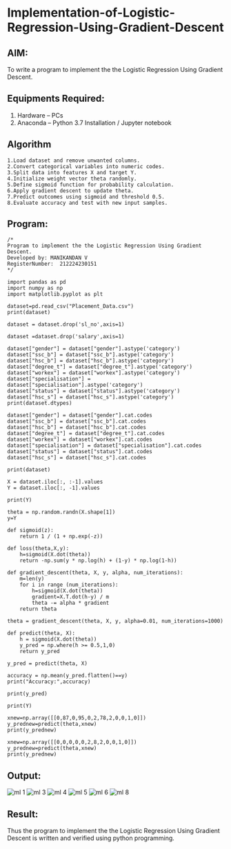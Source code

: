 # Implementation-of-Logistic-Regression-Using-Gradient-Descent

## AIM:
To write a program to implement the the Logistic Regression Using Gradient Descent.

## Equipments Required:
1. Hardware – PCs
2. Anaconda – Python 3.7 Installation / Jupyter notebook

## Algorithm
```
1.Load dataset and remove unwanted columns.
2.Convert categorical variables into numeric codes.
3.Split data into features X and target Y.
4.Initialize weight vector theta randomly.
5.Define sigmoid function for probability calculation.
6.Apply gradient descent to update theta.
7.Predict outcomes using sigmoid and threshold 0.5.
8.Evaluate accuracy and test with new input samples.
```
## Program:
```
/*
Program to implement the the Logistic Regression Using Gradient Descent.
Developed by: MANIKANDAN V
RegisterNumber:  212224230151
*/

import pandas as pd
import numpy as np
import matplotlib.pyplot as plt

dataset=pd.read_csv("Placement_Data.csv")
print(dataset)

dataset = dataset.drop('sl_no',axis=1)

dataset =dataset.drop('salary',axis=1)

dataset["gender"] = dataset["gender"].astype('category')
dataset["ssc_b"] = dataset["ssc_b"].astype('category')
dataset["hsc_b"] = dataset["hsc_b"].astype('category')
dataset["degree_t"] = dataset["degree_t"].astype('category')
dataset["workex"] = dataset["workex"].astype('category')
dataset["specialisation"] = dataset["specialisation"].astype('category')
dataset["status"] = dataset["status"].astype('category')
dataset["hsc_s"] = dataset["hsc_s"].astype('category')
print(dataset.dtypes)

dataset["gender"] = dataset["gender"].cat.codes
dataset["ssc_b"] = dataset["ssc_b"].cat.codes
dataset["hsc_b"] = dataset["hsc_b"].cat.codes
dataset["degree_t"] = dataset["degree_t"].cat.codes
dataset["workex"] = dataset["workex"].cat.codes
dataset["specialisation"] = dataset["specialisation"].cat.codes
dataset["status"] = dataset["status"].cat.codes
dataset["hsc_s"] = dataset["hsc_s"].cat.codes

print(dataset)

X = dataset.iloc[:, :-1].values
Y = dataset.iloc[:, -1].values

print(Y)

theta = np.random.randn(X.shape[1])
y=Y

def sigmoid(z):
    return 1 / (1 + np.exp(-z))

def loss(theta,X,y):
    h=sigmoid(X.dot(theta))
    return -np.sum(y * np.log(h) + (1-y) * np.log(1-h))

def gradient_descent(theta, X, y, alpha, num_iterations):
    m=len(y)
    for i in range (num_iterations):
        h=sigmoid(X.dot(theta))
        gradient=X.T.dot(h-y) / m
        theta -= alpha * gradient
    return theta

theta = gradient_descent(theta, X, y, alpha=0.01, num_iterations=1000)

def predict(theta, X):
    h = sigmoid(X.dot(theta))
    y_pred = np.where(h >= 0.5,1,0)
    return y_pred

y_pred = predict(theta, X)

accuracy = np.mean(y_pred.flatten()==y)
print("Accuracy:",accuracy)

print(y_pred)

print(Y)

xnew=np.array([[0,87,0,95,0,2,78,2,0,0,1,0]])
y_prednew=predict(theta,xnew)
print(y_prednew)

xnew=np.array([[0,0,0,0,0,2,8,2,0,0,1,0]])
y_prednew=predict(theta,xnew)
print(y_prednew) 
```

## Output:
![ml 1](https://github.com/pragalyaashree/-Implementation-of-Logistic-Regression-Using-Gradient-Descent/assets/128135934/f9de7c52-dbb0-495d-ac78-751516f40ab5)
![ml 3](https://github.com/pragalyaashree/-Implementation-of-Logistic-Regression-Using-Gradient-Descent/assets/128135934/45b1b15c-22b0-40f6-a370-70f1d6e778d8)
![ml 4](https://github.com/pragalyaashree/-Implementation-of-Logistic-Regression-Using-Gradient-Descent/assets/128135934/fe0fcf43-fe6f-49db-8795-0443d9db519c)
![ml 5](https://github.com/pragalyaashree/-Implementation-of-Logistic-Regression-Using-Gradient-Descent/assets/128135934/d4c68e66-238b-4835-b13f-71329112d9db)
![ml 6](https://github.com/pragalyaashree/-Implementation-of-Logistic-Regression-Using-Gradient-Descent/assets/128135934/28604ede-b3fa-496b-808b-cce2962f3961)
![ml 8](https://github.com/pragalyaashree/-Implementation-of-Logistic-Regression-Using-Gradient-Descent/assets/128135934/370c86a1-e9b2-4c69-b6ee-75c74f056eb8)


## Result:
Thus the program to implement the the Logistic Regression Using Gradient Descent is written and verified using python programming.

